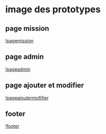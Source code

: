 # image des prototypes

## page mission
[!pagemission](image-prototype/image-page-missiom.png)

## page admin
[!pageadmin](image-prototype/image-page-admin.png)

## page ajouter et modifier
[!pageajoutermofifier](image-prototype/image-ajouter-et-mofifier.png)

## footer
[!footer](image-prototype/image-footer.png)
